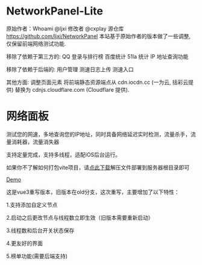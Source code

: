 # NetworkPanel-Lite
原始作者：Whoami @ljxi
修改者 @cxplay
源仓库 https://github.com/ljxi/NetworkPanel
本站基于原始作者的版本做了一些调整, 仅保留前端网络测试功能.

移除了依赖于第三方的:
QQ 登录与排行榜
百度统计
51la 统计
IP 地址查询功能

移除了依赖于后端的:
用户管理
测速日志上传
测速入口

其他方面:
调整页面元素
将前端静态资源端点从 cdn.iocdn.cc (一为云, 括彩云提供) 替换为 cdnjs.cloudflare.com (Cloudflare 提供).

# 网络面板

测试您的网速，多地查询您的IP地址，同时具备网络延迟实时检测，流量杀手，流量消耗器，流量消失器

支持定量完成，支持多线程，适配iOS后台运行。

如果你不了解如何打包vite项目，请[点此下载](https://github.com/ljxi/NetworkPanel/archive/refs/heads/gh-pages.zip)解压文件部署到服务器根目录即可

[Demo](https://ljxi.github.io/NetworkPanel/)

这是vue3重写版本，旧版本在old分支，这次重写，主要增加了以下特性：

1.支持添加自定义节点

2.启动之后更改节点与线程数立即生效（旧版本需要重新启动）

3.线程数和后台开关状态保存

4.更友好的界面

5.榜单功能(需要后端支持)
